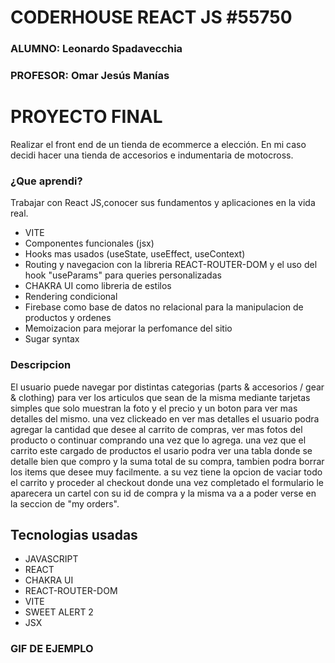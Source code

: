 # CODERHOUSE REACT JS #55750

### ALUMNO: Leonardo Spadavecchia
### PROFESOR: Omar Jesús Manías

# PROYECTO FINAL

Realizar el front end de un tienda de ecommerce a elección.
En mi caso decidi hacer una tienda de accesorios e indumentaria de motocross.

### ¿Que aprendi?

Trabajar con React JS,conocer sus fundamentos y aplicaciones en la vida real.

- VITE 
- Componentes funcionales (jsx)
- Hooks mas usados (useState, useEffect, useContext)
- Routing y navegacion con la libreria REACT-ROUTER-DOM y el uso del hook "useParams" para queries personalizadas
- CHAKRA UI como libreria de estilos
- Rendering condicional
- Firebase como base de datos no relacional para la manipulacion de productos y ordenes
- Memoizacion para mejorar la perfomance del sitio
- Sugar syntax

### Descripcion

El usuario puede navegar por distintas categorias (parts & accesorios / gear & clothing) para ver los articulos que sean de la misma mediante tarjetas simples que solo muestran la foto y el precio y un boton para ver mas detalles del mismo.
una vez clickeado en ver mas detalles el usuario podra agregar la cantidad que desee al carrito de compras, ver mas fotos del producto o continuar comprando una vez que lo agrega.
una vez que el carrito este cargado de productos el usario podra ver una tabla donde se detalle bien que compro y la suma total de su compra, tambien podra borrar los items que desee muy facilmente. a su vez tiene la opcion de vaciar todo el carrito y proceder al checkout donde una vez completado el formulario le aparecera un cartel con su id de compra y la misma va a a poder verse en la seccion de "my orders".

## Tecnologias usadas
- JAVASCRIPT
- REACT
- CHAKRA UI
- REACT-ROUTER-DOM
- VITE
- SWEET ALERT 2
- JSX

### GIF DE EJEMPLO 



